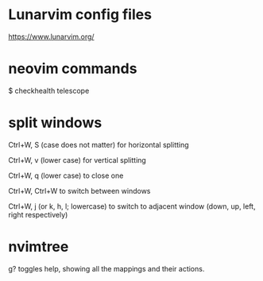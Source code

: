 # Lunarvim config files

https://www.lunarvim.org/

# neovim commands
  $ checkhealth telescope

# split windows
Ctrl+W, S (case does not matter) for horizontal splitting

Ctrl+W, v (lower case) for vertical splitting

Ctrl+W, q (lower case) to close one

Ctrl+W, Ctrl+W to switch between windows

Ctrl+W, j (or k, h, l; lowercase) to switch to adjacent window (down, up, left, right respectively)

# nvimtree

g? toggles help, showing all the mappings and their actions.






